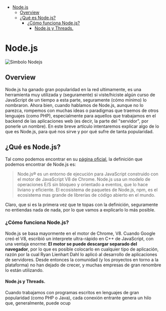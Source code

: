 <!-- TOC -->

- [Node.js](#nodejs)
    - [Overview](#overview)
    - [¿Qué es Node.js?](#¿qué-es-nodejs)
        - [¿Cómo funciona Node.js?](#¿cómo-funciona-nodejs)
            - [Node.js y Threads.](#nodejs-y-threads)

<!-- /TOC -->

# Node.js

![Simbolo Nodejs](https://dab1nmslvvntp.cloudfront.net/wp-content/uploads/2015/07/1436439824nodejs-logo.png)

## Overview
Node.js ha ganado gran popularidad en la red ultimamente, es una herramienta muy utilizada y (seguramente) si viste/hiciste algún curso de JavaScript de un tiempo a esta parte, seguramente (cómo mínimo) lo nombraron.
Ahora bien, cuando hablamos de Node.js, aunque no lo parezca, rompemos con muchas ideas o paradigmas que traemos de otros lenguajes (como PHP), especialmente para aquellos que trabajamos en el backend de las aplicaciones web (es decir, la parte del "servidor", por ponerle un nombre).
En este breve artículo intentaremos explicar algo de lo que es Node.js, para qué nos sirve y por qué sufre de tanta popularidad.

## ¿Qué es Node.js?
Tal como podemos encontrar en su [página oficial](https://nodejs.org/en/), la definición que podemos encontrar de Node.js es:
>Node.js® es un entorno de ejecución para JavaScript construido con el motor de JavaScript V8 de Chrome. Node.js usa un modelo de operaciones E/S sin bloqueo y orientado a eventos, que lo hace liviano y eficiente. El ecosistema de paquetes de Node.js, npm, es el ecosistema mas grande de librerías de código abierto en el mundo.

Claro, que si es la primera vez que te topas con la definición, seguramente no entiendas nada de nada, por lo que vamos a explicarlo lo más posible.

### ¿Cómo funciona Node.js?
Node.js se basa mayormente en el motor de Chrome, V8. Cuando Google creó el V8, escribió un interprete ultra-rápido en C++ de JavaScript, con una ventaja enorme: **El motor se puede descargar separado del navegador**, por lo que es posible colocarlo en cualquier tipo de aplicación, razón por la cual Ryan Lienhart Dahl lo aplicó al desarrollo de aplicaciones de servidores.
Desde entonces la comunidad (y los proyectos en torno a la plataforma) no han dejado de crecer, y muchas empresas de gran renombre lo están utilizando.

#### Node.js y Threads.
Cuando trabajamos con programas escritos en lenguajes de gran popularidad (como PHP o Java), cada conexión entrante genera un hilo que, generalmente, puede ocup